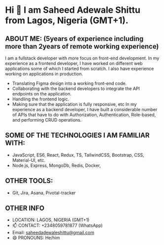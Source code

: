 # Hi 👋 I am Saheed Adewale Shittu from Lagos, Nigeria (GMT+1).


## ABOUT ME: (5years of experience including more than 2years of remote working experience)
I am a fullstack developer with more focus on front-end development. In my experience as a frontend developer, I have worked on different web applications some of which I started from scratch. I also have experience working on applications in production.
 - Translating Figma design into a working front-end code.
 - Collaborating with the backend developers to integrate the API endpoints on the application.
 - Handling the frontend logic.
 - Making sure that the application is fully responsive, etc
In my experience as a backend developer, I have built a considerable number of APIs that have to do with Authorization, Authentication, Role-based, and performing CRUD operations.


## SOME OF THE TECHNOLOGIES I AM FAMILIAR WITH:
 - JavaScript, ES6, React, Redux, TS, TailwindCSS, Bootstrap, CSS, Material-UI, etc.
 - Node.js, Express, MongoDb, Redis, Docker,  


## OTHER TOOLS:
 - Git, Jira, Asana, Pivotal-tracker


## OTHER INFO
- LOCATION: LAGOS, NIGERIA (GMT+1)
- 📫 CONTACT: +2348059781877 (WhatsApp)
- Email: saheedadewaleshittu@gmail.com
- 😄 PRONOUNS: He/him
